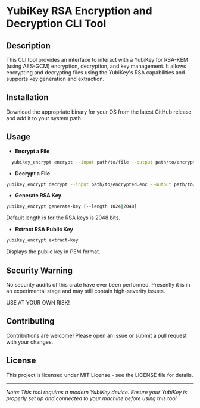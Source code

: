 # YubiKey RSA Encryption and Decryption CLI Tool

## Description

This CLI tool provides an interface to interact with a YubiKey for RSA-KEM (using AES-GCM) encryption, decryption, and key management. It allows encrypting and decrypting files using the YubiKey's RSA capabilities and supports key generation and extraction.

## Installation

Download the appropriate binary for your OS from the latest GitHub release and add it to your system path.

## Usage

- **Encrypt a File**

```bash
  yubikey_encrypt encrypt --input path/to/file --output path/to/encrypted.enc
```
  
- **Decrypt a File**

```bash
yubikey_encrypt decrypt --input path/to/encrypted.enc --output path/to/decrypted
```

- **Generate RSA Key**

```bash
yubikey_encrypt generate-key [--length 1024|2048]
```

Default length is for the RSA keys is 2048 bits.

- **Extract RSA Public Key**

```bash
yubikey_encrypt extract-key
```

Displays the public key in PEM format.

## Security Warning

No security audits of this crate have ever been performed. Presently it is in an experimental stage and may still contain high-severity issues.

USE AT YOUR OWN RISK!

## Contributing

Contributions are welcome! Please open an issue or submit a pull request with your changes.

## License

This project is licensed under MIT License - see the LICENSE file for details.

---

*Note: This tool requires a modern YubiKey device. Ensure your YubiKey is properly set up and connected to your machine before using this tool.*
